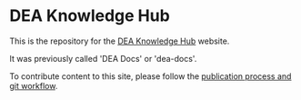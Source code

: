 # DEA Knowledge Hub

This is the repository for the [DEA Knowledge Hub](https://knowledge.dea.ga.gov.au/) website.

It was previously called 'DEA Docs' or 'dea-docs'.

To contribute content to this site, please follow the [publication process and git workflow](https://geoscienceau.sharepoint.com/:w:/r/sites/DEA/_layouts/15/Doc.aspx?sourcedoc=%7BE75F31A8-1648-4DA3-9E36-9BB8135921B2%7D&file=DEA%20Publication%20Process.docx&action=default&mobileredirect=true).
